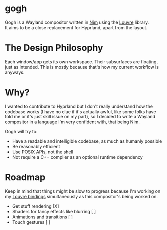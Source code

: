 # gogh
Gogh is a Wayland compositor written in [Nim](https://nim-lang.org) using the [Louvre](https://github.com/CuarzoSoftware/Louvre) library. \
It aims to be a close replacement for Hyprland, apart from the layout.

# The Design Philosophy
Each window/app gets its own workspace. Their subsurfaces are floating, just as intended. This is mostly because that's how my current workflow is anyways.

# Why?
I wanted to contribute to Hyprland but I don't really understand how the codebase works (I have no clue if it's actually awful, like some folks have told me or it's just skill issue on my part), so I decided to write a Wayland compositor in a language I'm very confident with, that being Nim.

Gogh will try to:
- Have a readable and intelligible codebase, as much as humanly possible
- Be reasonably efficient
- Use POSIX APIs, not the shell
- Not require a C++ compiler as an optional runtime dependency

# Roadmap
Keep in mind that things might be slow to progress because I'm working on my [Louvre bindings](https://github.com/xTrayambak/nim-louvre) simultaneously as this compositor's being worked on.
- Get stuff rendering [X]
- Shaders for fancy effects like blurring [ ]
- Animations and transitions [ ]
- Touch gestures [ ]
